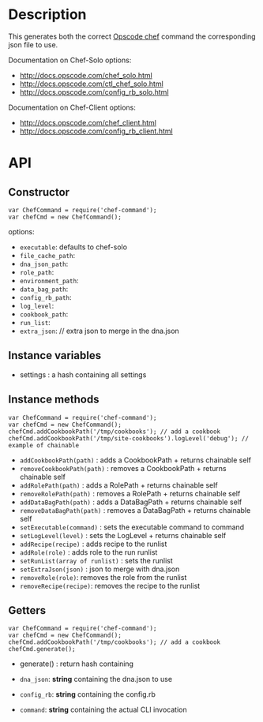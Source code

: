 # Description

This generates both the correct [Opscode chef](http://opscode.com/chef) command the corresponding json file to use.

Documentation on Chef-Solo options:
- <http://docs.opscode.com/chef_solo.html>
- <http://docs.opscode.com/ctl_chef_solo.html>
- <http://docs.opscode.com/config_rb_solo.html>

Documentation on Chef-Client options:
- <http://docs.opscode.com/chef_client.html>
- <http://docs.opscode.com/config_rb_client.html>

# API
## Constructor

    var ChefCommand = require('chef-command');
    var chefCmd = new ChefCommand();

options:
- `executable`: defaults to chef-solo
- `file_cache_path`:
- `dna_json_path`:
- `role_path`:
- `environment_path`:
- `data_bag_path`:
- `config_rb_path`:
- `log_level`:
- `cookbook_path`:
- `run_list`:
- `extra_json`: // extra json to merge in the dna.json

## Instance variables

- settings : a hash containing all settings

## Instance methods
    var ChefCommand = require('chef-command');
    var chefCmd = new ChefCommand();
    chefCmd.addCookbookPath('/tmp/cookbooks'); // add a cookbook
    chefCmd.addCookbookPath('/tmp/site-cookbooks').logLevel('debug'); // example of chainable

- `addCookbookPath(path)` : adds a CookbookPath +  returns chainable self
- `removeCookbookPath(path)` : removes a CookbookPath + returns chainable self
- `addRolePath(path)` : adds a RolePath +  returns chainable self
- `removeRolePath(path)` : removes a RolePath + returns chainable self
- `addDataBagPath(path)` : adds a DataBagPath +  returns chainable self
- `removeDataBagPath(path)` : removes a DataBagPath + returns chainable self
- `setExecutable(command)` : sets the executable command to command
- `setLogLevel(level)` : sets the LogLevel + returns chainable self
- `addRecipe(recipe)` : adds recipe to the runlist
- `addRole(role)` : adds role to the run runlist
- `setRunList(array of runlist)` : sets the runlist
- `setExtraJson(json)` : json to merge with dna.json
- `removeRole(role)`: removes the role from the runlist
- `removeRecipe(recipe)`: removes the recipe to the runlist

## Getters
    var ChefCommand = require('chef-command');
    var chefCmd = new ChefCommand();
    chefCmd.addCookbookPath('/tmp/cookbooks'); // add a cookbook
    chefCmd.generate();

- generate() : return hash containing 

- `dna_json`: **string** containing the dna.json to use
- `config_rb`: **string** containing the config.rb
- `command`: **string** containing the actual CLI invocation

